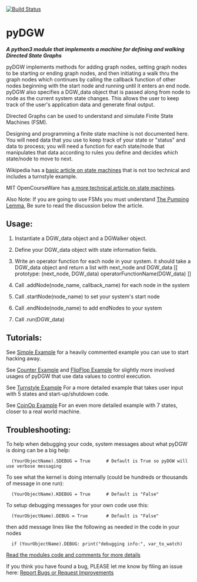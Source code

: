 [![Build Status](https://travis-ci.org/Sonophoto/pyDGW.svg?branch=master)](https://travis-ci.org/Sonophoto/pyDGW)

# pyDGW
***A python3 module that implements a machine for defining and walking Directed State Graphs***

pyDGW implements methods for adding graph nodes, setting graph nodes to be starting
or ending graph nodes, and then initiating a walk thru the graph nodes which 
continues by calling the callback function of other nodes beginning with the start
node and running until it enters an end node. pyDGW also specifies a DGW_data object
that is passed along from node to node as the current system state changes. This allows
the user to keep track of the user's application data and generate final output.

Directed Graphs can be used to understand and simulate Finite State Machines (FSM).

Designing and programming a finite state machine is not documented here. You 
will need data that you use to keep track of your state or "status" and data to
process; you will need a function for each state/node that manipulates that data
according to rules you define and decides which state/node to move to next.

Wikipedia has a [basic article on state machines](https://en.wikipedia.org/wiki/Finite-state_machine)
that is not too technical and includes a turnstyle example.

MIT OpenCourseWare has [a more technical article on state machines](https://ocw.mit.edu/courses/electrical-engineering-and-computer-science/6-01sc-introduction-to-electrical-engineering-and-computer-science-i-spring-2011/unit-1-software-engineering/state-machines/MIT6_01SCS11_chap04.pdf).

Also Note: If you are going to use FSMs you must understand [The Pumping Lemma](https://codeinjection.blogspot.com/2011/02/pumping-lemma-and-why-its-slightly-more.html), Be sure to read the discussion below the article.


## Usage:

1. Instantiate a DGW_data object and a DGWalker object.

2. Define your DGW_data object with state information fields.

3. Write an operator function for each node in your system.
      it should take a DGW_data object and return a list with next_node and DGW_data
      [[ prototype: (next_node, DGW_data) operatorFunctionName(DGW_data) ]]

4. Call .addNode(node_name, callback_name) for each node in the system

5. Call .startNode(node_name) to set your system's start node

6. Call .endNode(node_name) to add endNodes to your system

7. Call .run(DGW_data)

## Tutorials:
See [Simple Example](https://github.com/Sonophoto/pyDGW/blob/master/SimpleExample.py)
for a heavily commented example you can use to start hacking away.

See [Counter Example](https://github.com/Sonophoto/pyDGW/blob/master/CounterExample.py)
and [FlipFlop Example](https://github.com/Sonophoto/pyDGW/blob/master/FlipFlopExample.py)
for slightly more involved usages of pyDGW that use data values to control execution.

See [Turnstyle Example](https://github.com/Sonophoto/pyDGW/blob/master/TurnstyleExample.py)
For a more detailed example that takes user input with 5 states and start-up/shutdown code.

See [CoinOp Example](https://github.com/Sonophoto/pyDGW/blob/master/CoinOpExample.py)
For an even more detailed example with 7 states, closer to a real world machine.

## Troubleshooting:

To help when debugging your code, system messages about what pyDGW is doing can be a big help:

      (YourObjectName).SDEBUG = True      # Default is True so pyDGW will use verbose messaging

To see what the kernel is doing internally (could be hundreds or thousands of message in one run):

      (YourObjectName).KDEBUG = True      # Default is "False"

To setup debugging messages for your own code use this:

      (YourObjectName).DEBUG = True       # Default is "False"
      
then add message lines like the following as needed in the code in your nodes

      if (YourObjectName).DEBUG: print("debugging info:", var_to_watch)

[Read the modules code and comments for more details](https://github.com/Sonophoto/pyDGW/blob/master/pyDGW.py)

If you think you have found a bug, PLEASE let me know by filing an issue here: [Report Bugs or Request Improvements](https://github.com/Sonophoto/pyDGW/issues)
